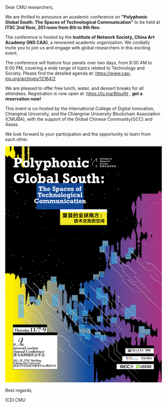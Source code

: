 Dear CMU researchers,

We are thrilled to announce an academic conference on **"Polyphonic Global South: The Spaces of Technological Communication"** to be held at **ITSC 2nd floor, 201 room from 8th to 9th Nov**.

The conference is hosted by the **Institute of Network Society, China Art Academy (INS CAA)**, a renowned academic organization. We cordially invite you to join us and engage with global researchers in this exciting event.

The conference will feature four panels over two days, from 8:30 AM to 6:00 PM, covering a wide range of topics related to Technology and Society. Please find the detailed agenda at: https://www.caa-ins.org/archives/12164/2

We are pleased to offer free lunch, water, and dessert breaks for all attendees. Registration is now open at: https://lu.ma/8ibuijhl , **get a reservation now!**

This event is co-hosted by the International College of Digital Innovation, Chiangmai University, and the Chiangmai University Blockchain Association (CMUBA), with the support of the Global Chinese Community(GCC) and 4seas.

We look forward to your participation and the opportunity to learn from each other.

<img src="https://raw.githubusercontent.com/jhfnetboy/MarkDownImg/main/img/202410301221842.PNG"/>

Best regards,



ICDI CMU

